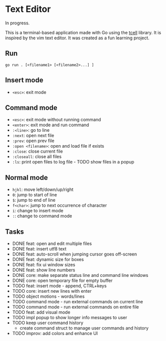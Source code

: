 # Text Editor

In progress.

This is a terminal-based application made with Go using the
[tcell](github.com/gdamore/tcell/v2) library. It is inspired by the vim text
editor. It was created as a fun learning project.

## Run

```
go run . [<filename1> [<filename2>...] ]
```

## Insert mode
- `<esc>`: exit mode

## Command mode
- `<esc>`: exit mode without running command
- `<enter>`: exit mode and run command
- `:<line>`: go to line
- `:next`: open next file
- `:prev`: open prev file
- `:open <filename>`: open and load file if exists
- `:close`: close current file
- `:closeall`: close all files
- `:ls`: print open files to log file - TODO show files in a popup

## Normal mode
- `hjkl`: move left/down/up/right
- `0`: jump to start of line
- `$`: jump to end of line
- `f<char>`: jump to next occurrence of character
- `i`: change to insert mode
- `:`: change to command mode

## Tasks
- DONE feat: open and edit multiple files
- DONE feat: insert utf8 text
- DONE feat: auto-scroll when jumping cursor goes off-screen
- DONE feat: dynamic size for boxes
- DONE feat: fix ui window sizes 
- DONE feat: show line numbers
- DONE core: make separate status line and command line windows
- DONE core: open temporary file for empty buffer
- TODO feat: insert mode - append, CTRL+keys
- TODO core: insert new lines with enter
- TODO object motions - words/lines
- TODO command mode - run external commands on current line
- TODO command mode - run external commands on entire file
- TODO feat: add visual mode
- TODO impl popup to show longer info messages to user
- TODO keep user command history
    - create command struct to manage user commands and history
- TODO improv: add colors and enhance UI
